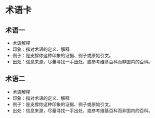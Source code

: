 # 术语卡

## 术语一
* 术语解释
* 印象：指对术语的定义、解释
* 例子：是支撑你这种印象的证据、例子或原始引文。
* 出处：信息来源，尽量寻找一手出处，或参考维基百科而非国内的百科。

## 术语二
* 术语解释
* 印象：指对术语的定义、解释
* 例子：是支撑你这种印象的证据、例子或原始引文。
* 出处：信息来源，尽量寻找一手出处，或参考维基百科而非国内的百科。
